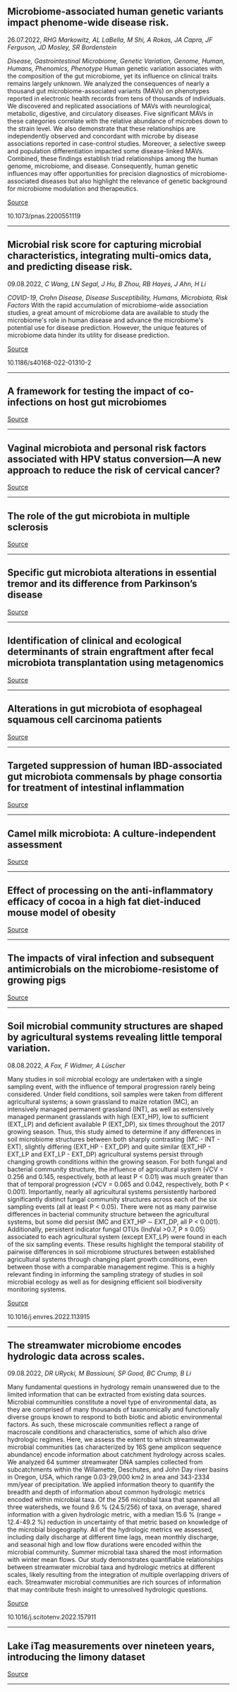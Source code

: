 ## Microbiome-associated human genetic variants impact phenome-wide disease risk.
 26.07.2022, _RHG Markowitz, AL LaBella, M Shi, A Rokas, JA Capra, JF Ferguson, JD Mosley, SR Bordenstein_


_Disease, Gastrointestinal Microbiome, Genetic Variation, Genome, Human, Humans, Phenomics, Phenotype_
Human genetic variation associates with the composition of the gut microbiome, yet its influence on clinical traits remains largely unknown. We analyzed the consequences of nearly a thousand gut microbiome-associated variants (MAVs) on phenotypes reported in electronic health records from tens of thousands of individuals. We discovered and replicated associations of MAVs with neurological, metabolic, digestive, and circulatory diseases. Five significant MAVs in these categories correlate with the relative abundance of microbes down to the strain level. We also demonstrate that these relationships are independently observed and concordant with microbe by disease associations reported in case-control studies. Moreover, a selective sweep and population differentiation impacted some disease-linked MAVs. Combined, these findings establish triad relationships among the human genome, microbiome, and disease. Consequently, human genetic influences may offer opportunities for precision diagnostics of microbiome-associated diseases but also highlight the relevance of genetic background for microbiome modulation and therapeutics.

[Source](https://www.pnas.org/doi/full/10.1073/pnas.2200551119)

10.1073/pnas.2200551119

---

## Microbial risk score for capturing microbial characteristics, integrating multi-omics data, and predicting disease risk.
 09.08.2022, _C Wang, LN Segal, J Hu, B Zhou, RB Hayes, J Ahn, H Li_


_COVID-19, Crohn Disease, Disease Susceptibility, Humans, Microbiota, Risk Factors_
With the rapid accumulation of microbiome-wide association studies, a great amount of microbiome data are available to study the microbiome's role in human disease and advance the microbiome's potential use for disease prediction. However, the unique features of microbiome data hinder its utility for disease prediction.

[Source](https://microbiomejournal.biomedcentral.com/articles/10.1186/s40168-022-01310-2)

10.1186/s40168-022-01310-2

---

## A framework for testing the impact of co-infections on host gut microbiomes

[Source](https://animalmicrobiome.biomedcentral.com/articles/10.1186/s42523-022-00198-5)

---

## Vaginal microbiota and personal risk factors associated with HPV status conversion—A new approach to reduce the risk of cervical cancer?

[Source](https://journals.plos.org/plosone/article?id=10.1371/journal.pone.0270521)

---

## The role of the gut microbiota in multiple sclerosis

[Source](https://www.nature.com/articles/s41582-022-00697-8)

---

## Specific gut microbiota alterations in essential tremor and its difference from Parkinson’s disease

[Source](https://www.nature.com/articles/s41531-022-00359-y)

---

## Identification of clinical and ecological determinants of strain engraftment after fecal microbiota transplantation using metagenomics

[Source](https://www.sciencedirect.com/science/article/pii/S2666379122002543)

---

## Alterations in gut microbiota of esophageal squamous cell carcinoma patients

[Source](https://onlinelibrary.wiley.com/doi/full/10.1111/jgh.15941)

---

## Targeted suppression of human IBD-associated gut microbiota commensals by phage consortia for treatment of intestinal inflammation

[Source](https://www.sciencedirect.com/science/article/pii/S0092867422008509)

---

## Camel milk microbiota: A culture-independent assessment

[Source](https://www.sciencedirect.com/science/article/abs/pii/S0963996922006871?)

---

## Effect of processing on the anti-inflammatory efficacy of cocoa in a high fat diet-induced mouse model of obesity

[Source](https://www.sciencedirect.com/science/article/abs/pii/S0955286322001851)

---

## The impacts of viral infection and subsequent antimicrobials on the microbiome-resistome of growing pigs

[Source](https://microbiomejournal.biomedcentral.com/articles/10.1186/s40168-022-01312-0)

---

## Soil microbial community structures are shaped by agricultural systems revealing little temporal variation.
 08.08.2022, _A Fox, F Widmer, A Lüscher_


Many studies in soil microbial ecology are undertaken with a single sampling event, with the influence of temporal progression rarely being considered. Under field conditions, soil samples were taken from different agricultural systems; a sown grassland to maize rotation (MC), an intensively managed permanent grassland (INT), as well as extensively managed permanent grasslands with high (EXT_HP), low to sufficient (EXT_LP) and deficient available P (EXT_DP), six times throughout the 2017 growing season. Thus, this study aimed to determine if any differences in soil microbiome structures between both sharply contrasting (MC - INT - EXT), slightly differing (EXT_HP - EXT_DP) and quite similar (EXT_HP - EXT_LP and EXT_LP - EXT_DP) agricultural systems persist through changing growth conditions within the growing season. For both fungal and bacterial community structure, the influence of agricultural system (√CV = 0.256 and 0.145, respectively, both at least P &lt; 0.01) was much greater than that of temporal progression (√CV = 0.065 and 0.042, respectively, both P &lt; 0.001). Importantly, nearly all agricultural systems persistently harbored significantly distinct fungal community structures across each of the six sampling events (all at least P &lt; 0.05). There were not as many pairwise differences in bacterial community structure between the agricultural systems, but some did persist (MC and EXT_HP ∼ EXT_DP, all P &lt; 0.001). Additionally, persistent indicator fungal OTUs (IndVal &gt;0.7, P ≤ 0.05) associated to each agricultural system (except EXT_LP) were found in each of the six sampling events. These results highlight the temporal stability of pairwise differences in soil microbiome structures between established agricultural systems through changing plant growth conditions, even between those with a comparable management regime. This is a highly relevant finding in informing the sampling strategy of studies in soil microbial ecology as well as for designing efficient soil biodiversity monitoring systems.

[Source](https://www.sciencedirect.com/science/article/pii/S0013935122012427)

10.1016/j.envres.2022.113915

---

## The streamwater microbiome encodes hydrologic data across scales.
 09.08.2022, _DR URycki, M Bassiouni, SP Good, BC Crump, B Li_


Many fundamental questions in hydrology remain unanswered due to the limited information that can be extracted from existing data sources. Microbial communities constitute a novel type of environmental data, as they are comprised of many thousands of taxonomically and functionally diverse groups known to respond to both biotic and abiotic environmental factors. As such, these microscale communities reflect a range of macroscale conditions and characteristics, some of which also drive hydrologic regimes. Here, we assess the extent to which streamwater microbial communities (as characterized by 16S gene amplicon sequence abundance) encode information about catchment hydrology across scales. We analyzed 64 summer streamwater DNA samples collected from subcatchments within the Willamette, Deschutes, and John Day river basins in Oregon, USA, which range 0.03-29,000 km2 in area and 343-2334 mm/year of precipitation. We applied information theory to quantify the breadth and depth of information about common hydrologic metrics encoded within microbial taxa. Of the 256 microbial taxa that spanned all three watersheds, we found 9.6 % (24.5/256) of taxa, on average, shared information with a given hydrologic metric, with a median 15.6 % (range = 12.4-49.2 %) reduction in uncertainty of that metric based on knowledge of the microbial biogeography. All of the hydrologic metrics we assessed, including daily discharge at different time lags, mean monthly discharge, and seasonal high and low flow durations were encoded within the microbial community. Summer microbial taxa shared the most information with winter mean flows. Our study demonstrates quantifiable relationships between streamwater microbial taxa and hydrologic metrics at different scales, likely resulting from the integration of multiple overlapping drivers of each. Streamwater microbial communities are rich sources of information that may contribute fresh insight to unresolved hydrologic questions.

[Source](https://www.sciencedirect.com/science/article/pii/S0048969722050100)

10.1016/j.scitotenv.2022.157911

---

## Lake iTag measurements over nineteen years, introducing the limony dataset

[Source](https://www.biorxiv.org/content/10.1101/2022.08.04.502869v1.abstract)

---

